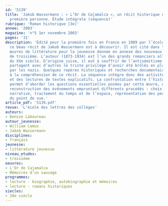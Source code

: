 ```yaml
---
id: '5139'
title: 'Jakob Wassermann : « L’Or de Cajamalca », un récit historique écrit à la
  première personne. Étude intégrale (séquence)'
rubrique: 'Roman historique [3e]'
annee: '2003'
magazine: 'n°5 1er novembre 2003'
pages: '31'
description: 'Édité pour la première fois en France en 1989 par l’école des loisirs,
  ce beau récit de Jakob Wassermann est à découvrir. Il est cité dans la liste des
  œuvres de littérature pour la jeunesse donnée en annexe des nouveaux programmes
  de troisième. L’auteur (1873-1934) est l’un des grands romanciers allemands du début
  du XXe siècle. D’origine juive, il eut à souffrir de l’antisémitisme. Ses livres
  partagent avec d’autres le triste privilège d’avoir été brûlés en place publique
  par les nazis. Quelques repères historiques et recherches documentaires sont nécessaires
  à la compréhension de ce récit. La séquence intègre donc des activités de recherche
  et des lectures de textes explicatifs. La confrontation entre l’histoire et la fiction
  permet d’aborder les questions essentielles posées par cette œuvre, qui est une
  reconstruction des événements empruntant différents procédés : choix de l’instance
  narrative, traitement du temps et de l’espace, représentation des personnages, expression
  du point de vue.'
article_pdf: '5139.pdf'
revue: 'L’école des lettres des collèges'
auteurs:
- Denise Laboureau
auteur_jeunesse:
- William Camus
- Jakob Wassermann
disciplines:
- français
jeunesse:
- littérature jeunesse
niveau_etudes:
- troisième
oeuvres:
- L’Or de Cajamalca
- Mémoires d’un sauvage
programmes:
- lecture - biographie, autobiographie et mémoires
- lecture - romans historiques
siecles:
- 20e siècle
---
```

